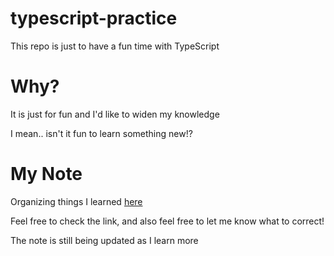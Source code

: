 # typescript-practice
This repo is just to have a fun time with TypeScript

# Why?
It is just for fun and I'd like to widen my knowledge

I mean.. isn't it fun to learn something new!?

# My Note
Organizing things I learned [here](https://chwonseok.notion.site/TypeScript-b1966a408e1a4103bc2874a0a6445af4)

Feel free to check the link, and also feel free to let me know what to correct!

The note is still being updated as I learn more
